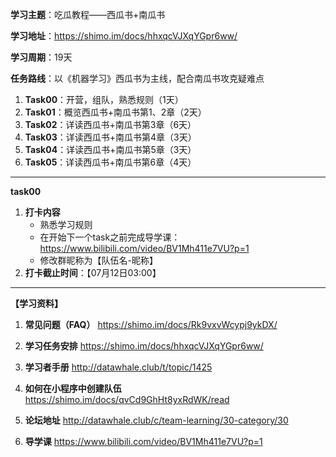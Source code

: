 **学习主题**：吃瓜教程——西瓜书+南瓜书

**学习地址**：https://shimo.im/docs/hhxqcVJXqYGpr6ww/

**学习周期**：19天

**任务路线**：以《机器学习》西瓜书为主线，配合南瓜书攻克疑难点
1. **Task00**：开营，组队，熟悉规则（1天）
2. **Task01**：概览西瓜书+南瓜书第1、2章（2天）
3. **Task02**：详读西瓜书+南瓜书第3章（6天）
4. **Task03**：详读西瓜书+南瓜书第4章（3天）
5. **Task04**：详读西瓜书+南瓜书第5章（3天）
6. **Task05**：详读西瓜书+南瓜书第6章（4天）

-------
**task00**
1. **打卡内容**
    * 熟悉学习规则
    * 在开始下一个task之前完成导学课：https://www.bilibili.com/video/BV1Mh411e7VU?p=1
    * 修改群昵称为【队伍名-昵称】
2. **打卡截止时间**：【07月12日03:00】

-------
**【学习资料】**
1. **常见问题（FAQ）**
https://shimo.im/docs/Rk9vxvWcypj9ykDX/

2. **学习任务安排**
https://shimo.im/docs/hhxqcVJXqYGpr6ww/

3. **学习者手册**
http://datawhale.club/t/topic/1425

4. **如何在小程序中创建队伍**
https://shimo.im/docs/qvCd9GhHt8yxRdWK/read

5. **论坛地址**
http://datawhale.club/c/team-learning/30-category/30

6. **导学课**
https://www.bilibili.com/video/BV1Mh411e7VU?p=1
